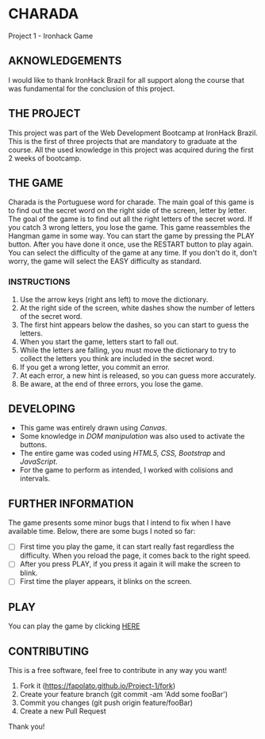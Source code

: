 # CHARADA
Project 1 - Ironhack Game

## AKNOWLEDGEMENTS
I would like to thank IronHack Brazil for all support along the course that was fundamental for the conclusion of this project.

## THE PROJECT
This project was part of the Web Development Bootcamp at IronHack Brazil. This is the first of three projects that are mandatory to graduate at the course.
All the used knowledge in this project was acquired during the first 2 weeks of bootcamp.

## THE GAME
Charada is the Portuguese word for charade. The main goal of this game is to find out the secret word on the right side of the screen, letter by letter. The goal of the game is to find out all the right letters of the secret word. If you catch 3 wrong letters, you lose the game. This game reassembles the Hangman game in some way.
You can start the game by pressing the PLAY button. After you have done it once, use the RESTART button to play again. You can select the difficulty of the game at any time. If you don't do it, don't worry, the game will select the EASY difficulty as standard.

### INSTRUCTIONS
1. Use the arrow keys (right ans left) to move the dictionary. 
1. At the right side of the screen, white dashes show the number of letters of the secret word.
1. The first hint appears below the dashes, so you can start to guess the letters.
1. When you start the game, letters start to fall out.
1. While the letters are falling, you must move the dictionary to try to collect the letters you think are included in the secret word.
1. If you get a wrong letter, you commit an error.
1. At each error, a new hint is released, so you can guess more accurately.
1. Be aware, at the end of three errors, you lose the game.

## DEVELOPING
* This game was entirely drawn using *Canvas*. 
* Some knowledge in *DOM manipulation* was also used to activate the buttons.
* The entire game was coded using *HTML5, CSS, Bootstrap* and *JavaScript*.
* For the game to perform as intended, I worked with colisions and intervals.


## FURTHER INFORMATION
The game presents some minor bugs that I intend to fix when I have available time.
Below, there are some bugs I noted so far:

- [ ] First time you play the game, it can start really fast regardless the difficulty. When you reload the page, it comes back to the right speed.
- [ ] After you press PLAY, if you press it again it will make the screen to blink.
- [ ] First time the player appears, it blinks on the screen.

## PLAY
You can play the game by clicking [HERE](https://fapolato.github.io/Project-1/)

## CONTRIBUTING
This is a free software, feel free to contribute in any way you want!
1. Fork it (https://fapolato.github.io/Project-1/fork)
1. Create your feature branch (git commit -am 'Add some fooBar')
1. Commit you changes (git push origin feature/fooBar)
1. Create a new Pull Request

Thank you!

